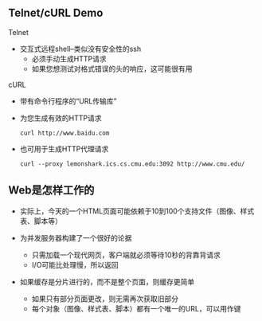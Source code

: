 ## Telnet/cURL Demo

Telnet

+ 交互式远程shell–类似没有安全性的ssh
  + 必须手动生成HTTP请求
  + 如果您想测试对格式错误的头的响应，这可能很有用

cURL

+ 带有命令行程序的“URL传输库”

+ 为您生成有效的HTTP请求

  `curl http://www.baidu.com`

+ 也可用于生成HTTP代理请求

  `curl --proxy lemonshark.ics.cs.cmu.edu:3092 http://www.cmu.edu/`

## Web是怎样工作的

+ 实际上，今天的一个HTML页面可能依赖于10到100个支持文件（图像、样式表、脚本等）

+ 为并发服务器构建了一个很好的论据
  + 只需加载一个现代网页，客户端就必须等待10秒的背靠背请求
  + I/O可能比处理慢，所以返回

+ 如果缓存是分片进行的，而不是整个页面，则缓存更简单
  + 如果只有部分页面更改，则无需再次获取旧部分
  + 每个对象（图像、样式表、脚本）都有一个唯一的URL，可以用作键